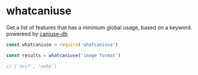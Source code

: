 # whatcaniuse

Get a list of features that has a minimum global usage, based on a keyword. powereed by [caniuse-db](https://www.npmjs.com/package/caniuse-db)

```js
const whatcaniuse = require('whatcaniuse')

const results = whatcaniuse('image format')

// ['avif', 'webp']
```
